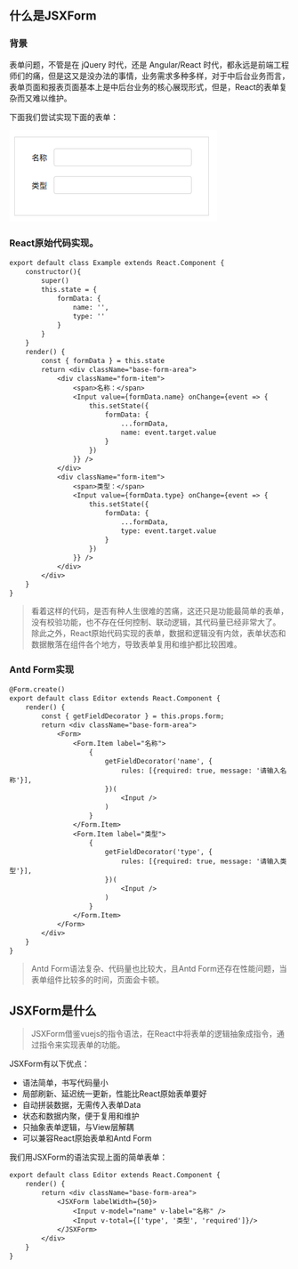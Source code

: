 ## 什么是JSXForm

### 背景

表单问题，不管是在 jQuery 时代，还是 Angular/React 时代，都永远是前端工程师们的痛，但是这又是没办法的事情，业务需求多种多样，对于中后台业务而言，表单页面和报表页面基本上是中后台业务的核心展现形式，但是，React的表单复杂而又难以维护。

下面我们尝试实现下面的表单：

![简单表单](/static/images/form.png)

### React原始代码实现。
```
export default class Example extends React.Component {
    constructor(){
        super()
        this.state = {
            formData: {
                name: '',
                type: ''
            }
        }
    }
    render() {
        const { formData } = this.state
        return <div className="base-form-area">
            <div className="form-item">
                <span>名称：</span>
                <Input value={formData.name} onChange={event => {
                    this.setState({
                        formData: {
                            ...formData, 
                            name: event.target.value
                        }
                    })
                }} />
            </div>
            <div className="form-item">
                <span>类型：</span>
                <Input value={formData.type} onChange={event => {
                    this.setState({
                        formData: {
                            ...formData, 
                            type: event.target.value
                        }
                    })
                }} />
            </div>
        </div>
    }
}
```

> 看着这样的代码，是否有种人生很难的苦痛，这还只是功能最简单的表单，没有校验功能，也不存在任何控制、联动逻辑，其代码量已经非常大了。<br />
除此之外，React原始代码实现的表单，数据和逻辑没有内敛，表单状态和数据散落在组件各个地方，导致表单复用和维护都比较困难。

### Antd Form实现

```
@Form.create()
export default class Editor extends React.Component {
    render() {
        const { getFieldDecorator } = this.props.form;
        return <div className="base-form-area">
            <Form>
                <Form.Item label="名称">
                    {
                        getFieldDecorator('name', {
                            rules: [{required: true, message: '请输入名称'}],
                        })(
                            <Input />
                        )
                    }
                </Form.Item>
                <Form.Item label="类型">
                    {
                        getFieldDecorator('type', {
                            rules: [{required: true, message: '请输入类型'}],
                        })(
                            <Input />
                        )
                    }
                </Form.Item>
            </Form>
        </div>
    }
}
```

> Antd Form语法复杂、代码量也比较大，且Antd Form还存在性能问题，当表单组件比较多的时间，页面会卡顿。

## JSXForm是什么

> JSXForm借鉴vuejs的指令语法，在React中将表单的逻辑抽象成指令，通过指令来实现表单的功能。

JSXForm有以下优点：

- 语法简单，书写代码量小
- 局部刷新、延迟统一更新，性能比React原始表单要好
- 自动拼装数据，无需传入表单Data
- 状态和数据内聚，便于复用和维护
- 只抽象表单逻辑，与View层解耦
- 可以兼容React原始表单和Antd Form

我们用JSXForm的语法实现上面的简单表单：

```
export default class Editor extends React.Component {
    render() {
        return <div className="base-form-area">
            <JSXForm labelWidth={50}>
                <Input v-model="name" v-label="名称" />
                <Input v-total={['type', '类型', 'required']}/>
            </JSXForm>
        </div>
    }
}
```